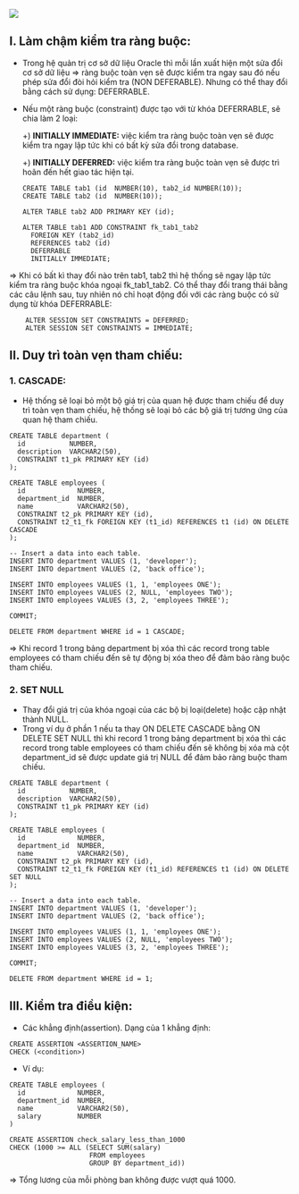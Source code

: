 ![](https://images.viblo.asia/c87135ed-bef6-4420-8060-c90e781ea7bf.png)
## I. Làm chậm kiểm tra ràng buộc:
- Trong hệ quản trị cơ sở dữ liệu Oracle thì mỗi lần xuất hiện một sửa đổi cơ sở dữ liệu => ràng buộc toàn vẹn sẽ được kiểm tra ngay sau đó nếu phép sửa đổi đòi hỏi kiểm tra (NON DEFERABLE). Nhưng có thể thay đổi bằng cách sử dụng: DEFERRABLE.
- Nếu một ràng buộc (constraint) được tạo với từ khóa DEFERRABLE, sẽ chia làm 2 loại:

    +) **INITIALLY IMMEDIATE:** việc kiểm tra ràng buộc toàn vẹn sẽ được kiểm tra ngay lập tức khi có bất kỳ sửa đổi trong database.
    
    +) **INITIALLY DEFERRED:** việc kiểm tra ràng buộc toàn vẹn sẽ được trì hoãn đến hết giao tác hiện tại.
    ```
    CREATE TABLE tab1 (id  NUMBER(10), tab2_id NUMBER(10));
    CREATE TABLE tab2 (id  NUMBER(10));

    ALTER TABLE tab2 ADD PRIMARY KEY (id);

    ALTER TABLE tab1 ADD CONSTRAINT fk_tab1_tab2
      FOREIGN KEY (tab2_id)
      REFERENCES tab2 (id)
      DEFERRABLE
      INITIALLY IMMEDIATE;
    ```

=> Khi có bất kì thay đổi nào trên tab1, tab2 thì hệ thống sẽ ngay lập tức kiểm tra ràng buộc khóa ngoại fk_tab1_tab2.
Có thể thay đổi trang thái bằng các câu lệnh sau, tuy nhiên nó chỉ hoạt động đối với các ràng buộc có sử dụng từ khóa DEFERRABLE:
```
    ALTER SESSION SET CONSTRAINTS = DEFERRED;
    ALTER SESSION SET CONSTRAINTS = IMMEDIATE;
```
## II. Duy trì toàn vẹn tham chiếu:
### 1. CASCADE:
- Hệ thống sẽ loại bỏ một bộ giá trị của quan hệ được tham chiếu để duy trì toàn vẹn tham chiếu, hệ thống sẽ loại bỏ các bộ giá trị tương ứng của quan hệ tham chiếu.
```
CREATE TABLE department (
  id           NUMBER,
  description  VARCHAR2(50),
  CONSTRAINT t1_pk PRIMARY KEY (id)
);

CREATE TABLE employees (
  id             NUMBER,
  department_id  NUMBER,
  name           VARCHAR2(50),
  CONSTRAINT t2_pk PRIMARY KEY (id),
  CONSTRAINT t2_t1_fk FOREIGN KEY (t1_id) REFERENCES t1 (id) ON DELETE CASCADE
);

-- Insert a data into each table.
INSERT INTO department VALUES (1, 'developer');
INSERT INTO department VALUES (2, 'back office');

INSERT INTO employees VALUES (1, 1, 'employees ONE');
INSERT INTO employees VALUES (2, NULL, 'employees TWO');
INSERT INTO employees VALUES (3, 2, 'employees THREE');

COMMIT;

DELETE FROM department WHERE id = 1 CASCADE;
```
=> Khi record 1 trong bảng department bị xóa thì các record trong table employees có tham chiếu đến sẽ tự động bị xóa theo để đảm bảo ràng buộc tham chiếu.
### 2. SET NULL
- Thay đổi giá trị của khóa ngoại của các bộ bị loại(delete) hoặc cập nhật thành NULL.
- Trong ví dụ ở phần 1 nếu ta thay ON DELETE CASCADE bằng ON DELETE SET NULL thì khi record 1 trong bảng department bị xóa thì các record trong table employees có tham chiếu đến sẽ không bị xóa mà cột department_id sẽ được update giá trị NULL để đảm bảo ràng buộc tham chiếu.
```
CREATE TABLE department (
  id           NUMBER,
  description  VARCHAR2(50),
  CONSTRAINT t1_pk PRIMARY KEY (id)
);

CREATE TABLE employees (
  id             NUMBER,
  department_id  NUMBER,
  name           VARCHAR2(50),
  CONSTRAINT t2_pk PRIMARY KEY (id),
  CONSTRAINT t2_t1_fk FOREIGN KEY (t1_id) REFERENCES t1 (id) ON DELETE SET NULL
);

-- Insert a data into each table.
INSERT INTO department VALUES (1, 'developer');
INSERT INTO department VALUES (2, 'back office');

INSERT INTO employees VALUES (1, 1, 'employees ONE');
INSERT INTO employees VALUES (2, NULL, 'employees TWO');
INSERT INTO employees VALUES (3, 2, 'employees THREE');

COMMIT;

DELETE FROM department WHERE id = 1;
```
## III. Kiểm tra điều kiện:
- Các khẳng định(assertion). Dạng của 1 khẳng định:
```
CREATE ASSERTION <ASSERTION_NAME>
CHECK (<condition>)
```
- Ví dụ:
```
CREATE TABLE employees (
  id             NUMBER,
  department_id  NUMBER,
  name           VARCHAR2(50),
  salary         NUMBER
)

CREATE ASSERTION check_salary_less_than_1000
CHECK (1000 >= ALL (SELECT SUM(salary)
                    FROM employees
                    GROUP BY department_id))

```
=> Tổng lương của mỗi phòng ban không được vượt quá 1000.